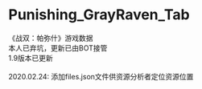 # Punishing_GrayRaven_Tab
《战双：帕弥什》游戏数据<br>
本人已弃坑，更新已由BOT接管<br>
1.9版本已更新
<br><br>
2020.02.24: 添加files.json文件供资源分析者定位资源位置
